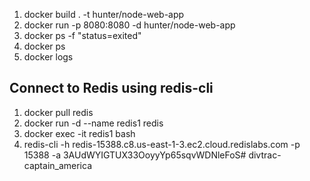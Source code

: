 1. docker build . -t hunter/node-web-app
2. docker run -p 8080:8080 -d hunter/node-web-app
3. docker ps -f "status=exited"
4. docker ps
5. docker logs <container-id>

## Connect to Redis using redis-cli

1. docker pull redis
2. docker run -d --name redis1 redis
3. docker exec -it redis1 bash
4. redis-cli -h redis-15388.c8.us-east-1-3.ec2.cloud.redislabs.com -p 15388 -a 3AUdWYIGTUX33OoyyYp65sqvWDNleFoS# divtrac-captain_america
